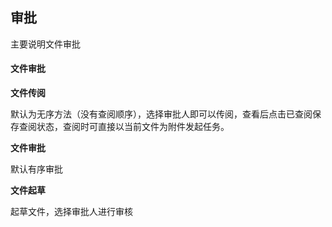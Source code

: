 ## 审批

主要说明文件审批

#### 文件审批
**文件传阅**

默认为无序方法（没有查阅顺序），选择审批人即可以传阅，查看后点击已查阅保存查阅状态，查阅时可直接以当前文件为附件发起任务。

**文件审批**

默认有序审批

**文件起草**

起草文件，选择审批人进行审核
